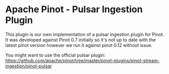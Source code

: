 # Apache Pinot - Pulsar Ingestion Plugin

This plugin is our own implementation of a pulsar ingestion plugin for Pinot. It was developed against Pinot 0.7 initially so it's not up to date with the latest pinot version however we run it against pinot 0.12 without issue.

You might want to use the official pulsar plugin: https://github.com/apache/pinot/tree/master/pinot-plugins/pinot-stream-ingestion/pinot-pulsar
